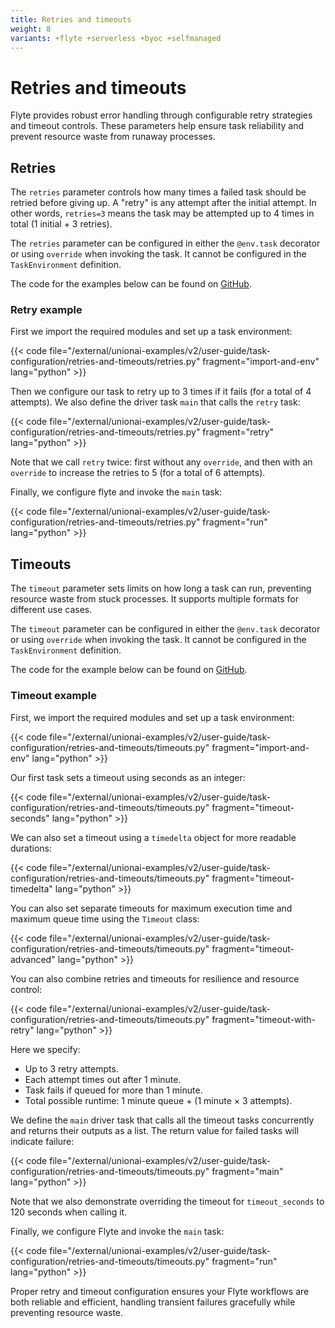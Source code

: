 ```yaml
---
title: Retries and timeouts
weight: 8
variants: +flyte +serverless +byoc +selfmanaged
---
```


# Retries and timeouts

Flyte provides robust error handling through configurable retry strategies and timeout controls.
These parameters help ensure task reliability and prevent resource waste from runaway processes.

## Retries

The `retries` parameter controls how many times a failed task should be retried before giving up.
A "retry" is any attempt after the initial attempt.
In other words, `retries=3` means the task may be attempted up to 4 times in total (1 initial + 3 retries).

The `retries` parameter can be configured in either the `@env.task` decorator or using `override` when invoking the task.
It cannot be configured in the `TaskEnvironment` definition.

The code for the examples below can be found on [GitHub](https://github.com/unionai/unionai-examples/blob/main/user-guide-v2/task-configuration/retries-and-timeouts/retries.py).

### Retry example

First we import the required modules and set up a task environment:

{{< code file="/external/unionai-examples/v2/user-guide/task-configuration/retries-and-timeouts/retries.py" fragment="import-and-env" lang="python" >}}

Then we configure our task to retry up to 3 times if it fails (for a total of 4 attempts). We also define the driver task `main` that calls the `retry` task:

{{< code file="/external/unionai-examples/v2/user-guide/task-configuration/retries-and-timeouts/retries.py" fragment="retry" lang="python" >}}

Note that we call `retry` twice: first without any `override`, and then with an `override` to increase the retries to 5 (for a total of 6 attempts).

Finally, we configure flyte and invoke the `main` task:

{{< code file="/external/unionai-examples/v2/user-guide/task-configuration/retries-and-timeouts/retries.py" fragment="run" lang="python" >}}

## Timeouts

The `timeout` parameter sets limits on how long a task can run, preventing resource waste from stuck processes.
It supports multiple formats for different use cases.

The `timeout` parameter can be configured in either the `@env.task` decorator or using `override` when invoking the task.
It cannot be configured in the `TaskEnvironment` definition.

The code for the example below can be found on [GitHub](https://github.com/unionai/unionai-examples/blob/main/user-guide-v2/task-configuration/retries-and-timeouts/timeouts.py).

### Timeout example

First, we import the required modules and set up a task environment:

{{< code file="/external/unionai-examples/v2/user-guide/task-configuration/retries-and-timeouts/timeouts.py" fragment="import-and-env" lang="python" >}}

Our first task sets a timeout using seconds as an integer:

{{< code file="/external/unionai-examples/v2/user-guide/task-configuration/retries-and-timeouts/timeouts.py" fragment="timeout-seconds" lang="python" >}}

We can also set a timeout using a `timedelta` object for more readable durations:

{{< code file="/external/unionai-examples/v2/user-guide/task-configuration/retries-and-timeouts/timeouts.py" fragment="timeout-timedelta" lang="python" >}}

You can also set separate timeouts for maximum execution time and maximum queue time using the `Timeout` class:

{{< code file="/external/unionai-examples/v2/user-guide/task-configuration/retries-and-timeouts/timeouts.py" fragment="timeout-advanced" lang="python" >}}

You can also combine retries and timeouts for resilience and resource control:

{{< code file="/external/unionai-examples/v2/user-guide/task-configuration/retries-and-timeouts/timeouts.py" fragment="timeout-with-retry" lang="python" >}}

Here we specify:
- Up to 3 retry attempts.
- Each attempt times out after 1 minute.
- Task fails if queued for more than 1 minute.
- Total possible runtime: 1 minute queue + (1 minute × 3 attempts).

We define the `main` driver task that calls all the timeout tasks concurrently and returns their outputs as a list. The return value for failed tasks will indicate failure:

{{< code file="/external/unionai-examples/v2/user-guide/task-configuration/retries-and-timeouts/timeouts.py" fragment="main" lang="python" >}}

Note that we also demonstrate overriding the timeout for `timeout_seconds` to 120 seconds when calling it.

Finally, we configure Flyte and invoke the `main` task:

{{< code file="/external/unionai-examples/v2/user-guide/task-configuration/retries-and-timeouts/timeouts.py" fragment="run" lang="python" >}}

Proper retry and timeout configuration ensures your Flyte workflows are both reliable and efficient, handling transient failures gracefully while preventing resource waste.